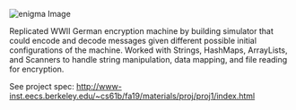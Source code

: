 ![enigma Image](https://github.com/somyam/CS61B/blob/master/Projects/Enigma/enig.png)

Replicated WWII German encryption machine by building simulator that could encode and decode messages given different possible initial configurations of the machine. Worked with Strings, HashMaps, ArrayLists, and Scanners to handle string manipulation, data mapping, and file reading for encryption. 

See project spec:
http://www-inst.eecs.berkeley.edu/~cs61b/fa19/materials/proj/proj1/index.html
